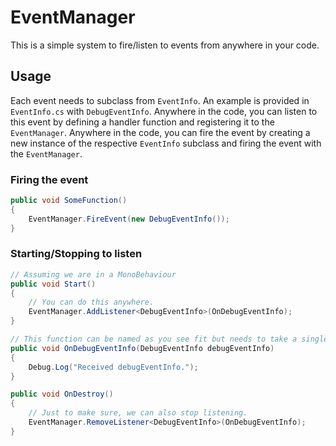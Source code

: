 # EventManager

This is a simple system to fire/listen to events from anywhere in your code.

## Usage

Each event needs to subclass from `EventInfo`. An example is provided in `EventInfo.cs` with `DebugEventInfo`.
Anywhere in the code, you can listen to this event by defining a handler function and registering it to the `EventManager`.
Anywhere in the code, you can fire the event by creating a new instance of the respective `EventInfo` subclass and 
firing the event with the `EventManager`.

### Firing the event
```csharp
public void SomeFunction()
{
    EventManager.FireEvent(new DebugEventInfo());
}
```

### Starting/Stopping to listen
```csharp
// Assuming we are in a MonoBehaviour
public void Start()
{
    // You can do this anywhere.
    EventManager.AddListener<DebugEventInfo>(OnDebugEventInfo);
}

// This function can be named as you see fit but needs to take a single parameter of type `DebugEventInfo`.
public void OnDebugEventInfo(DebugEventInfo debugEventInfo)
{
    Debug.Log("Received debugEventInfo.");
}

public void OnDestroy()
{
    // Just to make sure, we can also stop listening.
    EventManager.RemoveListener<DebugEventInfo>(OnDebugEventInfo);
}
```